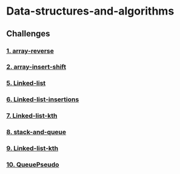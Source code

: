 # Data-structures-and-algorithms

## Challenges

### [1. array-reverse](./solutions/reverse%20array/)

### [2. array-insert-shift](./solutions/array-insert-shift/)

### [5. Linked-list](./solutions/linked_list/)

### [6. Linked-list-insertions](./solutions/linked_list_expansion_1/)

### [7. Linked-list-kth](./solutions/linked_list_expansion_2/)

### [8. stack-and-queue](./solutions/stack_and_queue/)

### [9. Linked-list-kth](./solutions/linked_list_expansion_3/)

### [10. QueuePseudo](./solutions/stack_queue_pseudo/)
